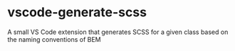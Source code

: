 # vscode-generate-scss
 A small VS Code extension that generates SCSS for a given class based on the naming conventions of BEM
